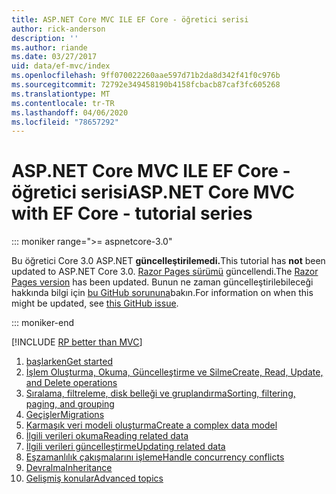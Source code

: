 ```yaml
---
title: ASP.NET Core MVC ILE EF Core - öğretici serisi
author: rick-anderson
description: ''
ms.author: riande
ms.date: 03/27/2017
uid: data/ef-mvc/index
ms.openlocfilehash: 9ff070022260aae597d71b2da8d342f41f0c976b
ms.sourcegitcommit: 72792e349458190b4158fcbacb87caf3fc605268
ms.translationtype: MT
ms.contentlocale: tr-TR
ms.lasthandoff: 04/06/2020
ms.locfileid: "78657292"
---
```

# <a name="aspnet-core-mvc-with-ef-core---tutorial-series"></a><span data-ttu-id="718f0-102">ASP.NET Core MVC ILE EF Core - öğretici serisi</span><span class="sxs-lookup"><span data-stu-id="718f0-102">ASP.NET Core MVC with EF Core - tutorial series</span></span>

::: moniker range=">= aspnetcore-3.0"

<span data-ttu-id="718f0-103">Bu öğretici Core 3.0 ASP.NET **güncelleştirilemedi.**</span><span class="sxs-lookup"><span data-stu-id="718f0-103">This tutorial has **not** been updated to ASP.NET Core 3.0.</span></span> <span data-ttu-id="718f0-104">[Razor Pages sürümü](xref:data/ef-rp/intro) güncellendi.</span><span class="sxs-lookup"><span data-stu-id="718f0-104">The [Razor Pages version](xref:data/ef-rp/intro) has been updated.</span></span> <span data-ttu-id="718f0-105">Bunun ne zaman güncelleştirilebileceği hakkında bilgi için [bu GitHub sorununa](https://github.com/dotnet/AspNetCore.Docs/issues/13920)bakın.</span><span class="sxs-lookup"><span data-stu-id="718f0-105">For information on when this might be updated, see [this GitHub issue](https://github.com/dotnet/AspNetCore.Docs/issues/13920).</span></span>

::: moniker-end

[!INCLUDE [RP better than MVC](../../includes/RP-EF/rp-over-mvc.md)]

1. [<span data-ttu-id="718f0-106">başlarken</span><span class="sxs-lookup"><span data-stu-id="718f0-106">Get started</span></span>](xref:data/ef-mvc/intro)
1. [<span data-ttu-id="718f0-107">İşlem Oluşturma, Okuma, Güncelleştirme ve Silme</span><span class="sxs-lookup"><span data-stu-id="718f0-107">Create, Read, Update, and Delete operations</span></span>](xref:data/ef-mvc/crud)
1. [<span data-ttu-id="718f0-108">Sıralama, filtreleme, disk belleği ve gruplandırma</span><span class="sxs-lookup"><span data-stu-id="718f0-108">Sorting, filtering, paging, and grouping</span></span>](xref:data/ef-mvc/sort-filter-page)
1. [<span data-ttu-id="718f0-109">Geçişler</span><span class="sxs-lookup"><span data-stu-id="718f0-109">Migrations</span></span>](xref:data/ef-mvc/migrations)
1. [<span data-ttu-id="718f0-110">Karmaşık veri modeli oluşturma</span><span class="sxs-lookup"><span data-stu-id="718f0-110">Create a complex data model</span></span>](xref:data/ef-mvc/complex-data-model)
1. [<span data-ttu-id="718f0-111">İlgili verileri okuma</span><span class="sxs-lookup"><span data-stu-id="718f0-111">Reading related data</span></span>](xref:data/ef-mvc/read-related-data)
1. [<span data-ttu-id="718f0-112">İlgili verileri güncelleştirme</span><span class="sxs-lookup"><span data-stu-id="718f0-112">Updating related data</span></span>](xref:data/ef-mvc/update-related-data)
1. [<span data-ttu-id="718f0-113">Eşzamanlılık çakışmalarını işleme</span><span class="sxs-lookup"><span data-stu-id="718f0-113">Handle concurrency conflicts</span></span>](xref:data/ef-mvc/concurrency)
1. [<span data-ttu-id="718f0-114">Devralma</span><span class="sxs-lookup"><span data-stu-id="718f0-114">Inheritance</span></span>](xref:data/ef-mvc/inheritance)
1. [<span data-ttu-id="718f0-115">Gelişmiş konular</span><span class="sxs-lookup"><span data-stu-id="718f0-115">Advanced topics</span></span>](xref:data/ef-mvc/advanced)
